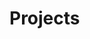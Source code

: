 # Projects
<!-- global component not working? (https://vitepress.dev/guide/extending-default-theme#registering-global-components) -->
<MyComponent/> 